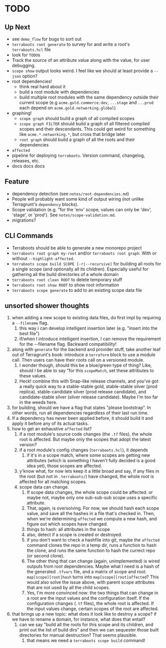 # TODO

## Up Next

- see `demo_flow` for bugs to sort out
- `terraboots root generate` to survey for and write a root's `terraboots.hcl`
  file
- look for `TODO`s
- Track the source of an attribute value along with the value, for user debugging.
- `scope show` output looks weird. I feel like we should at least provide a
  `--json` option?
- root dependencies!
  - think real hard about it
  - build a root module with dependencies
  - build multiple root modules with the same dependency outside their current
    scope (e.g `acme.gold.commerce.dev`, `...stage` and `...prod` each depend on
    `acme.gold.networking.global`)
- graphing!
  - `scope graph` should build a graph of all compiled scopes
  - `scope graph FILTER` should build a graph of all filtered compiled scopes
    and their descendants. This could get weird for something like
    `acme.*.networking.*`, but cross that bridge later
  - `root graph` should build a graph of all the roots and their dependencies
- `affected`
- pipeline for deploying `terraboots`. Version command, changelog, releases, etc.
- docs docs docs

## Feature

- dependency detection (see `notes/root-dependencies.md`)
- People will probably want some kind of output wiring (not unlike Terragrunt's
  `dependency` blocks).
- Scope validation (e.g. "for the 'env' scope, values can only be 'dev',
  'stage', or 'prod'). See `notes/scope-validation.md`.
- migrations?

## CLI Commands

- Terraboots should be able to generate a new monorepo project
- `terraboots root graph my-root` and/or `terraboots root graph`. With or
  without `--highlight-affected`.
- `terraboots scope build SCOPE [-r|--recursive]` for building all roots for a
  single scope (and optionally all its children). Especially useful for
  gathering all the build directories of a whole domain
- `terraboots root clean ROOT` to delete temporary stuff
- `terraboots root show ROOT` to show root information
- `terraboots scope generate` to add to an existing scope data file

## unsorted shower thoughts

1. when adding a new scope to existing data files, do first impl by requiring a
   `--filename` flag.
   1. this way i can develop intelligent insertion later (e.g. "insert into the
      best file")
   2. if/when I introduce intelligent insertion, I can remove the requirement
      for the --filename flag. Backward compatibility!
2. along with `generate` for the backend and provider stuff, take another leaf
   out of Terragrunt's book: introduce a `terraform` block to use a module call.
   Then users can have their roots call on a versioned module.
   1. I wonder though, should this be a blue/green type of thing?
      Like, should I be able to say "for this `scopeMatch`, set these attributes
      to these values.
   2. Heck! combine this with Snap-like release channels, and you've got a
      really quick way to a stable-stable gold, stable-stable silver (prod
      replica), stable-candidate silver (prod release candidate), and
      candidate-stable silver (silver release candidate). Maybe I'm too far in
      the weeds here.
3. for building, should we have a flag that states "please bootstrap". In other
   words, run all dependencies regardless of their last run time.
4. If a dependency has never been applied before, it should build it and apply
   it before any of its actual tasks.
5. how to get an exhaustive `affected` list?
   1. if a root module's source code changes (the `.tf` files), the whole root
      is affected. But maybe only the scopes that adopt the latest version?
   2. if a root module's config changes (`terraboots.hcl`), it depends
      1. if it's in a scope match, where some scopes are getting new attributes
         (which is something I haven't fully decided is a good idea yet), those
         scopes are affected.
   3. y'know what, for now lets keep it a little broad and say, if any files in
      the root (but not in `.terraboots/`) have changed, the whole root is
      affected for all matching scopes.
   4. scope data can change.
      1. If scope data changes, the whole scope could be affected. or maybe
         not, maybe only one sub-sub-sub scope uses a specific attribute.
      2. That, again, is oversolving. For now, we should hash each scope value,
         and save all the hashes in a file that's checked in. Then, when we're
         determining `affected` we compute a new hash, and figure out which
         scopes have changed.
      3. things to hash: all attributes in the scope
      4. also, detect if a scope is created or destroyed.
      5. if you don't want to check a hashfile into git, maybe the `affected`
         command clones the repo in a temp dir, runs a function to hash the
         clone, and runs the same function to hash the currect repo (or second
         clone).
      6. The other thing that can change (again, unimplemented) is wired outputs
         from root dependencies. Maybe what I need is a hash of the generated
         `.tfvars` file, and a matrix of scope and root.
         `map[scope][root]hash` turns into `map[scope][root]affected`?
         This would also solve the issue above, with parent scope attributes
         that are not used by all the child scopes.
      7. Yes, I'm more convinced now: the two things that can change in a root
         are the input values and the configuration itself. If the configuration
         changes (`.tf` files), the whole root is affected. If the input values
         change, certain scopes of the root are affected.
6. that brings up a new topic: what does it look like to destroy a scope?
   if we have to rename a domain, for instance, what does that entail?
   1. can we say "build all the roots for this scope and its children, and
      print out the list of build dirs" and then we can sequester those built
      directories for manual destruction? That seems plausible.
      1. that means we need a `terraboots scope build` command!
